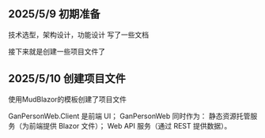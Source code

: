 ## 2025/5/9 初期准备
技术选型，架构设计，功能设计
写了一些文档

接下来就是创建一些项目文件了

## 2025/5/10 创建项目文件
使用MudBlazor的模板创建了项目文件

GanPersonWeb.Client 是前端 UI；
GanPersonWeb 同时作为：
静态资源托管服务（为前端提供 Blazor 文件）；
Web API 服务（通过 REST 提供数据）。